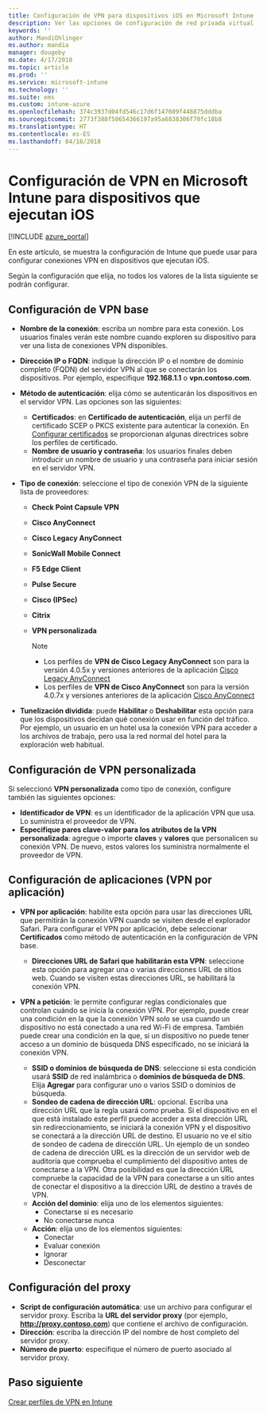 ```yaml
---
title: Configuración de VPN para dispositivos iOS en Microsoft Intune - Azure | Microsoft Docs
description: Ver las opciones de configuración de red privada virtual (VPN) disponibles, así como los detalles de conexión, los métodos de autenticación y la tunelización dividida en las opciones básicas; la configuración de VPN personalizada con el identificador y los pares de clave y valor; la configuración de VPN por aplicación que incluye las direcciones URL de Safari y las VPN a petición con dominios de búsqueda DNS o SSID; y la configuración de proxy para incluir un script de configuración, una dirección IP o FQDN y un puerto TCP en Microsoft Intune en dispositivos que ejecutan iOS.
keywords: ''
author: MandiOhlinger
ms.author: mandia
manager: dougeby
ms.date: 4/17/2018
ms.topic: article
ms.prod: ''
ms.service: microsoft-intune
ms.technology: ''
ms.suite: ems
ms.custom: intune-azure
ms.openlocfilehash: 374c3937d04fd546c17d6f147609f448875dddba
ms.sourcegitcommit: 2773f388f50654366197a95a6838306f70fc18b8
ms.translationtype: HT
ms.contentlocale: es-ES
ms.lasthandoff: 04/18/2018
---
```

# <a name="configure-vpn-settings-in-microsoft-intune-for-devices-running-ios"></a>Configuración de VPN en Microsoft Intune para dispositivos que ejecutan iOS

[!INCLUDE [azure_portal](./includes/azure_portal.md)]

En este artículo, se muestra la configuración de Intune que puede usar para configurar conexiones VPN en dispositivos que ejecutan iOS.

Según la configuración que elija, no todos los valores de la lista siguiente se podrán configurar.

## <a name="base-vpn-settings"></a>Configuración de VPN base

- **Nombre de la conexión**: escriba un nombre para esta conexión. Los usuarios finales verán este nombre cuando exploren su dispositivo para ver una lista de conexiones VPN disponibles.
- **Dirección IP o FQDN**: indique la dirección IP o el nombre de dominio completo (FQDN) del servidor VPN al que se conectarán los dispositivos. Por ejemplo, especifique **192.168.1.1** o **vpn.contoso.com**.
- **Método de autenticación**: elija cómo se autenticarán los dispositivos en el servidor VPN. Las opciones son las siguientes:
  - **Certificados**: en **Certificado de autenticación**, elija un perfil de certificado SCEP o PKCS existente para autenticar la conexión. En [Configurar certificados](certificates-configure.md) se proporcionan algunas directrices sobre los perfiles de certificado.
  - **Nombre de usuario y contraseña**: los usuarios finales deben introducir un nombre de usuario y una contraseña para iniciar sesión en el servidor VPN.
- **Tipo de conexión**: seleccione el tipo de conexión VPN de la siguiente lista de proveedores:
  - **Check Point Capsule VPN**
  - **Cisco AnyConnect**
  - **Cisco Legacy AnyConnect**
  - **SonicWall Mobile Connect**
  - **F5 Edge Client**
  - **Pulse Secure**
  - **Cisco (IPSec)**
  - **Citrix**
  - **VPN personalizada**

    > [!NOTE]
    > - Los perfiles de **VPN de Cisco Legacy AnyConnect** son para la versión 4.0.5x y versiones anteriores de la aplicación [Cisco Legacy AnyConnect](https://itunes.apple.com/app/cisco-legacy-anyconnect/id392790924)
    > - Los perfiles de **VPN de Cisco AnyConnect** son para la versión 4.0.7x y versiones anteriores de la aplicación [Cisco AnyConnect](https://itunes.apple.com/app/cisco-anyconnect/id1135064690)

- **Tunelización dividida**: puede **Habilitar** o **Deshabilitar** esta opción para que los dispositivos decidan qué conexión usar en función del tráfico. Por ejemplo, un usuario en un hotel usa la conexión VPN para acceder a los archivos de trabajo, pero usa la red normal del hotel para la exploración web habitual.

## <a name="custom-vpn-settings"></a>Configuración de VPN personalizada

Si seleccionó **VPN personalizada** como tipo de conexión, configure también las siguientes opciones:

- **Identificador de VPN**: es un identificador de la aplicación VPN que usa. Lo suministra el proveedor de VPN.
- **Especifique pares clave-valor para los atributos de la VPN personalizada**: agregue o importe **claves** y **valores** que personalicen su conexión VPN. De nuevo, estos valores los suministra normalmente el proveedor de VPN.

## <a name="apps-per-app-vpn-settings"></a>Configuración de aplicaciones (VPN por aplicación)

- **VPN por aplicación**: habilite esta opción para usar las direcciones URL que permitirán la conexión VPN cuando se visiten desde el explorador Safari. Para configurar el VPN por aplicación, debe seleccionar **Certificados** como método de autenticación en la configuración de VPN base.
  - **Direcciones URL de Safari que habilitarán esta VPN**: seleccione esta opción para agregar una o varias direcciones URL de sitios web. Cuando se visiten estas direcciones URL, se habilitará la conexión VPN.

- **VPN a petición**: le permite configurar reglas condicionales que controlan cuándo se inicia la conexión VPN. Por ejemplo, puede crear una condición en la que la conexión VPN solo se usa cuando un dispositivo no está conectado a una red Wi-Fi de empresa. También puede crear una condición en la que, si un dispositivo no puede tener acceso a un dominio de búsqueda DNS especificado, no se iniciará la conexión VPN.

  - **SSID o dominios de búsqueda de DNS**: seleccione si esta condición usará **SSID** de red inalámbrica o **dominios de búsqueda de DNS**. Elija **Agregar** para configurar uno o varios SSID o dominios de búsqueda.
  - **Sondeo de cadena de dirección URL**: opcional. Escriba una dirección URL que la regla usará como prueba. Si el dispositivo en el que está instalado este perfil puede acceder a esta dirección URL sin redireccionamiento, se iniciará la conexión VPN y el dispositivo se conectará a la dirección URL de destino. El usuario no ve el sitio de sondeo de cadena de dirección URL. Un ejemplo de un sondeo de cadena de dirección URL es la dirección de un servidor web de auditoría que comprueba el cumplimiento del dispositivo antes de conectarse a la VPN. Otra posibilidad es que la dirección URL compruebe la capacidad de la VPN para conectarse a un sitio antes de conectar el dispositivo a la dirección URL de destino a través de VPN.
  - **Acción del dominio**: elija uno de los elementos siguientes:
    - Conectarse si es necesario
    - No conectarse nunca
  - **Acción**: elija uno de los elementos siguientes:
    - Conectar
    - Evaluar conexión
    - Ignorar
    - Desconectar

## <a name="proxy-settings"></a>Configuración del proxy

- **Script de configuración automática**: use un archivo para configurar el servidor proxy. Escriba la **URL del servidor proxy** (por ejemplo, **http://proxy.contoso.com**) que contiene el archivo de configuración.
- **Dirección**: escriba la dirección IP del nombre de host completo del servidor proxy.
- **Número de puerto**: especifique el número de puerto asociado al servidor proxy.

## <a name="next-step"></a>Paso siguiente
[Crear perfiles de VPN en Intune](vpn-settings-configure.md)